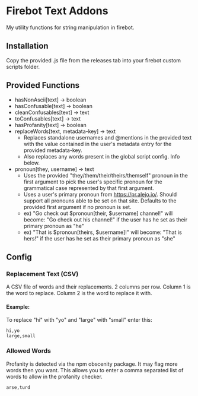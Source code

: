 # Firebot Text Addons

My utility functions for string manipulation in firebot.

## Installation

Copy the provided .js file from the releases tab into your firebot custom scripts folder.

## Provided Functions

- hasNonAscii[text] -> boolean
- hasConfusable[text] -> boolean
- cleanConfusables[text] -> text
- toConfusables[text] -> text
- hasProfanity[text] -> boolean
- replaceWords[text, metadata-key] -> text
  - Replaces standalone usernames and @mentions in the provided text with the value contained in the user's metadata entry for the provided metadata-key.
  - Also replaces any words present in the global script config. Info below.
- pronoun[they, username] -> text
  - Uses the provided "they/them/their/theirs/themself" pronoun in the first argument to pick the user's specific pronoun for the grammatical case represented by that first argument.
  - Uses a user's primary pronoun from https://pr.alejo.io/. Should support all pronouns able to be set on that site. Defaults to the provided first argument if no pronoun is set.
  - ex) "Go check out $pronoun[their, $username] channel!" will become: "Go check out his channel!" if the user has he set as their primary pronoun as "he"
  - ex) "That is $pronoun[theirs, $username]!" will become: "That is hers!" if the user has he set as their primary pronoun as "she"

## Config

### Replacement Text (CSV)

A CSV file of words and their replacements. 2 columns per row. Column 1 is the word to replace. Column 2 is the word to replace it with.

#### Example:

To replace "hi" with "yo" and "large" with "small" enter this:

```
hi,yo
large,small
```

### Allowed Words

Profanity is detected via the npm obscenity package. It may flag more words then you want. This allows you to enter a comma separated list of words to allow in the profanity checker.

```
arse,turd
```
